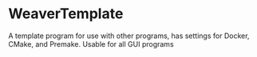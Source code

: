 # WeaverTemplate
A template program for use with other programs, has settings for Docker, CMake, and Premake. Usable for all GUI programs
